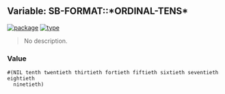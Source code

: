 ## Variable: SB-FORMAT::\*ORDINAL-TENS\*
[![package](https://img.shields.io/badge/Package-SB--FORMAT-5f9ea0.svg?style=social&colorA=999999)](../) [![type](https://img.shields.io/badge/Type-Variable-5f9ea0.svg?style=social&colorA=999999)](../#variable) 

> No description.

### Value
```
#(NIL tenth twentieth thirtieth fortieth fiftieth sixtieth seventieth eightieth
  ninetieth)
```
